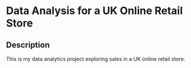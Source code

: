 # Data Analysis for a UK Online Retail Store
## Description
This is my data analytics project exploring sales in a UK online retail store.
